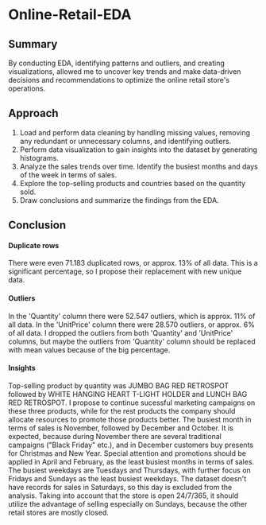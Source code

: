 # Online-Retail-EDA

## Summary ##
By conducting EDA, identifying patterns and outliers, and creating visualizations, allowed me to uncover key trends and make data-driven decisions and recommendations to optimize the online retail store's operations.

## Approach ##
1. Load and perform data cleaning by handling missing values, removing any redundant or unnecessary columns, and identifying outliers.
2. Perform data visualization to gain insights into the dataset by generating histograms.
3. Analyze the sales trends over time. Identify the busiest months and days of the week in terms of sales.
4. Explore the top-selling products and countries based on the quantity sold.
5. Draw conclusions and summarize the findings from the EDA.

## Conclusion ##
#### Duplicate rows ####
There were even 71.183 duplicated rows, or approx. 13% of all data. This is a significant percentage, so I propose their replacement with new unique data. 

#### Outliers ####
In the 'Quantity' column there were 52.547 outliers, which is approx. 11% of all data.
In the 'UnitPrice' column there were 28.570 outliers, or approx. 6% of all data.
I dropped the outliers from both 'Quantity' and 'UnitPrice' columns, but maybe the outliers from 'Quantity' column should be replaced with mean values because of the big percentage.


#### Insights ####
Top-selling product by quantity was JUMBO BAG RED RETROSPOT followed by WHITE HANGING HEART T-LIGHT HOLDER and LUNCH BAG RED RETROSPOT.
I propose to continue sucessful marketing campaigns on these three products, while for the rest products the company should allocate resources to promote those products better.
The busiest month in terms of sales is November, followed by December and October. It is expected, because during November there are several traditional campaigns ("Black Friday" etc.), and in December customers buy presents for Christmas and New Year.
Special attention and promotions should be applied in April and February, as the least busiest months in terms of sales.
The busiest weekdays are Tuesdays and Thursdays, with further focus on Fridays and Sundays as the least busiest weekdays. The dataset doesn't have records for sales in Saturdays, so this day is excluded from the analysis. Taking into account that the store is open 24/7/365, it should utilize the advantage of selling especially on Sundays, because the other retail stores are mostly closed.
